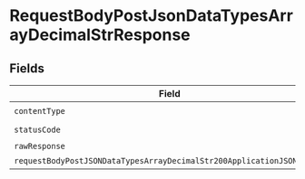 # RequestBodyPostJsonDataTypesArrayDecimalStrResponse


## Fields

| Field                                                                                                                                                     | Type                                                                                                                                                      | Required                                                                                                                                                  | Description                                                                                                                                               |
| --------------------------------------------------------------------------------------------------------------------------------------------------------- | --------------------------------------------------------------------------------------------------------------------------------------------------------- | --------------------------------------------------------------------------------------------------------------------------------------------------------- | --------------------------------------------------------------------------------------------------------------------------------------------------------- |
| `contentType`                                                                                                                                             | *string*                                                                                                                                                  | :heavy_check_mark:                                                                                                                                        | N/A                                                                                                                                                       |
| `statusCode`                                                                                                                                              | *number*                                                                                                                                                  | :heavy_check_mark:                                                                                                                                        | N/A                                                                                                                                                       |
| `rawResponse`                                                                                                                                             | [AxiosResponse](https://axios-http.com/docs/res_schema)                                                                                                   | :heavy_minus_sign:                                                                                                                                        | N/A                                                                                                                                                       |
| `requestBodyPostJSONDataTypesArrayDecimalStr200ApplicationJSONObject`                                                                                     | [RequestBodyPostJSONDataTypesArrayDecimalStr200ApplicationJSON](../../models/operations/requestbodypostjsondatatypesarraydecimalstr200applicationjson.md) | :heavy_minus_sign:                                                                                                                                        | OK                                                                                                                                                        |